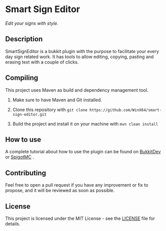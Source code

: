 # Smart Sign Editor



*Edit your signs with style.*



## Description



SmartSignEditor is a bukkit plugin with the purpose to facilitate your every day sign related work. It has tools to allow editing, copying, pasting and erasing text with a couple of clicks.



## Compiling



This project uses Maven as build and dependency management tool.



1. Make sure to have Maven and Git installed.

2. Clone this repository with `git clone https://github.com/WinX64/smart-sign-editor.git`

3. Build the project and install it on your machine with `mvn clean install`



## How to use



A complete tutorial about how to use the plugin can be found on [BukkitDev](https://dev.bukkit.org/bukkit-plugins/sse/) or [SpigotMC](https://www.spigotmc.org/resources/smartsigneditor.24594/) .



## Contributing



Feel free to open a pull request if you have any improvement or fix to propose, and it will be reviewed as soon as possible.



## License



This project is licensed under the MIT License - see the [LICENSE](LICENSE) file for details.